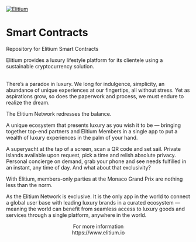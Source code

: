 <a href="https://www.elitium.io/wp-content/uploads/2018/12/logo-1.png" target="_blank"><img src="https://www.elitium.io/wp-content/uploads/2018/12/logo-1.png" border="0" alt="Elitium"></a>

# Smart Contracts
Repository for Elitium Smart Contracts

Elitium provides a luxury lifestyle platform for its clientele
using a sustainable cryptocurrency solution.<br>
<br>

There’s a paradox in luxury. We long for indulgence, simplicity, an abundance of unique experiences at our fingertips, all without stress. Yet as aspirations grow, so does the paperwork and process, we must endure to realize the dream.

The Elitium Network redresses the balance.

A unique ecosystem that presents luxury as you wish it to be — bringing together top-end partners and Elitium Members in a single app to put a wealth of luxury experiences in the palm of your hand.

A superyacht at the tap of a screen, scan a QR code and set sail. Private islands available upon request, pick a time and relish absolute privacy. Personal concierge on demand, grab your phone and see needs fulfilled in an instant, any time of day. And what about that exclusivity? 

With Elitium, members-only parties at the Monaco Grand Prix are nothing less than the norm.

As the Elitium Network is exclusive. It is the only app in the world to connect a global user base with leading luxury brands in a curated ecosystem — meaning the world can benefit from seamless access to luxury goods and services through a single platform, anywhere in the world.

<p align="center">For more information<br>
https://www.elitium.io</p>
